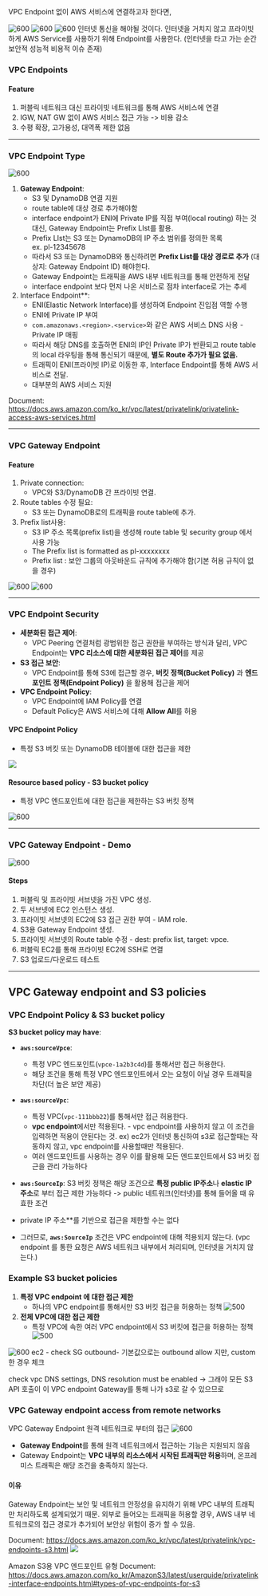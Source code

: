 VPC Endpoint 없이 AWS 서비스에 연결하고자 한다면,

![600](images/Pasted%20image%2020250112203336.png)
![600](images/Pasted%20image%2020250112203412.png)
![600](images/Pasted%20image%2020250112203429.png)
인터넷 통신을 해야될 것이다.
인터넷을 거치지 않고 프라이빗하게 AWS Service를 사용하기 위해 Endpoint를 사용한다. (인터넷을 타고 가는 순간 보안적 성능적 비용적 이슈 존재)  

### VPC Endpoints

#### Feature

1. 퍼블릭 네트워크 대신 프라이빗 네트워크를 통해 AWS 서비스에 연결  
2. IGW, NAT GW 없이 AWS 서비스 접근 가능 -> 비용 감소
3. 수평 확장, 고가용성, 대역폭 제한 없음  

---

### VPC Endpoint Type

![600](images/Pasted%20image%2020250112204041.png)

1. **Gateway Endpoint**:
    - S3 및 DynamoDB 연결 지원
    - route table에 대상 경로 추가해야함
    - interface endpoint가 ENI에 Private IP를 직접 부여(local routing) 하는 것 대신, Gateway Endpoint는 Prefix LIst를 활용.
    - Prefix LIst는 S3 또는 DynamoDB의 IP 주소 범위를 정의한 목록  
      ex. pl-12345678
    - 따라서 S3 또는 DynamoDB와 통신하려면 **Prefix List를 대상 경로로 추가** (대상지: Gateway Endpoint ID) 해야한다.
    - Gateway Endpoint는 트래픽을 AWS 내부 네트워크를 통해 안전하게 전달
    - interface endpoint 보다 먼저 나온 서비스로 점차 interface로 가는 추세  
2. Interface Endpoint**:
    - ENI(Elastic Network Interface)를 생성하여 Endpoint 진입점 역할 수행
    - ENI에 Private IP 부여
    - `com.amazonaws.<region>.<service>`와 같은 AWS 서비스 DNS 사용 - Private IP 매핑
    - 따라서 해당 DNS를 호출하면 ENI의 IP인 Private IP가 반환되고 route table의 local 라우팅을 통해 통신되기 때문에, **별도 Route 추가가 필요 없음.**
    - 트래픽이 ENI(프라이빗 IP)로 이동한 후, Interface Endpoint를 통해 AWS 서비스로 전달.
    - 대부분의 AWS 서비스 지원

Document: https://docs.aws.amazon.com/ko_kr/vpc/latest/privatelink/privatelink-access-aws-services.html

---

### VPC Gateway Endpoint

#### Feature

1. Private connection:
    - VPC와 S3/DynamoDB 간 프라이빗 연결. 
2. Route tables 수정 필요:
    - S3 또는 DynamoDB로의 트래픽을 route table에 추가. 
3. Prefix list사용:
    - S3 IP 주소 목록(prefix list)을 생성해 route table 및 security group 에서 사용 가능 
    - The Prefix list is formatted as pl-xxxxxxxx 
    - Prefix list : 보안 그룹의 아웃바운드 규칙에 추가해야 함(기본 허용 규칙이 없을 경우)

![600](images/Pasted%20image%2020250112210042.png)
![600](images/Pasted%20image%2020250112210129.png)

---

### VPC Endpoint Security

- **세분화된 접근 제어**:
	- VPC Peering 연결처럼 광범위한 접근 권한을 부여하는 방식과 달리, VPC Endpoint는 **VPC 리소스에 대한 세분화된 접근 제어**를 제공
- **S3 접근 보안**:
	- VPC Endpoint를 통해 S3에 접근할 경우, **버킷 정책(Bucket Policy)** 과 **엔드포인트 정책(Endpoint Policy)** 을 활용해 접근을 제어
- **VPC Endpoint Policy**:
	- VPC Endpoint에 IAM Policy를 연결
	- Default Policy은 AWS 서비스에 대해 **Allow All**를 허용

#### VPC Endpoint Policy

- 특정 S3 버킷 또는 DynamoDB 테이블에 대한 접근을 제한

![](images/Pasted%20image%2020250112211008.png)

#### Resource based policy - S3 bucket policy

- 특정 VPC 엔드포인트에 대한 접근을 제한하는 S3 버킷 정책

![600](images/Pasted%20image%2020250112211207.png)


---

### VPC Gateway Endpoint - Demo

![600](images/Pasted%20image%2020250112211435.png)
#### Steps

1. 퍼블릭 및 프라이빗 서브넷을 가진 VPC 생성.
2. 두 서브넷에 EC2 인스턴스 생성.
3. 프라이빗 서브넷의 EC2에 S3 접근 권한 부여 - IAM role. 
4. S3용 Gateway Endpoint 생성. 
5. 프라이빗 서브넷의 Route table 수정 - dest: prefix list, target: vpce. 
6. 퍼블릭 EC2를 통해 프라이빗 EC2에 SSH로 연결  
7. S3 업로드/다운로드 테스트  

---

## VPC Gateway endpoint and S3 policies

### VPC Endpoint Policy & S3 bucket policy

**S3 bucket policy may have**:
- **`aws:sourceVpce`**:
	- 특정 VPC 엔드포인트(`vpce-1a2b3c4d`)를 통해서만 접근 허용한다. 
	- 해당 조건을 통해 특정 VPC 엔드포인트에서 오는 요청이 아닐 경우 트래픽을 차단(더 높은 보안 제공)
- **`aws:sourceVpc`**:
	- 특정 VPC(`vpc-111bbb22`)를 통해서만 접근 허용한다.
	- **vpc endpoint**에서만 적용된다. - vpc endpoint를 사용하지 않고 이 조건을 입력하면 적용이 안된다는 것.
	  ex) ec2가 인터넷 통신하여 s3로 접근할때는 작동하지 않고, vpc endpoint를 사용할때만 적용된다.
	- 여러 엔드포인트를 사용하는 경우 이를 활용해 모든 엔드포인트에서 S3 버킷 접근을 관리 가능하다

- **`aws:SourceIp`**: S3 버킷 정책은 해당 조건으로 **특정 public IP주소**나 **elastic IP 주소**로 부터 접근 제한 가능하다 -> public 네트워크(인터넷)를 통해 들어올 때 유효한 조건
- private IP 주소**를 기반으로 접근을 제한할 수는 없다
- 그러므로, **`aws:SourceIp`** 조건은 VPC endpoint에 대해 적용되지 않는다. 
  (vpc endpoint 를 통한 요청은 AWS 네트워크 내부에서 처리되며, 인터넷을 거치지 않는다.)

### Example S3 bucket policies

1. **특정 VPC endpoint 에 대한 접근 제한**
    - 하나의 VPC endpoint를 통해서만 S3 버킷 접근을 허용하는 정책
      ![500](images/Pasted%20image%2020250119223402.png)
2. **전체 VPC에 대한 접근 제한**
    - 특정 VPC에 속한 여러 VPC endpoint에서 S3 버킷에 접근을 허용하는 정책
      ![500](images/Pasted%20image%2020250119223419.png)

![600](images/Pasted%20image%2020250119223532.png)
ec2 - check SG outbound- 기본값으로는 outbound allow 지만, custom 한 경우 체크

check vpc DNS settings, DNS resolution must be enabled
-> 그래야 모든 S3 API 호출이 이 VPC endpoint Gateway를 통해 나가 s3로 갈 수 있으므로


### **VPC Gateway endpoint access from remote networks**
VPC Gateway Endpoint 원격 네트워크로 부터의 접근
![600](images/Pasted%20image%2020250119223605.png)  
- **Gateway Endpoint**를 통해 원격 네트워크에서 접근하는 기능은 지원되지 않음
- Gateway Endpoint는 **VPC 내부의 리소스에서 시작된 트래픽만 허용**하며, 온프레미스 트래픽은 해당 조건을 충족하지 않는다.

#### 이유
Gateway Endpoint는 보안 및 네트워크 안정성을 유지하기 위해 VPC 내부의 트래픽만 처리하도록 설계되었기 때문.
외부로 들어오는 트래픽을 허용할 경우, AWS 내부 네트워크로의 접근 경로가 추가되어 보안상 위험이 증가 할 수 있음.

Document: https://docs.aws.amazon.com/ko_kr/vpc/latest/privatelink/vpc-endpoints-s3.html
![](images/Pasted%20image%2020250119224927.png)


Amazon S3용 VPC 엔드포인트 유형
Document:
https://docs.aws.amazon.com/ko_kr/AmazonS3/latest/userguide/privatelink-interface-endpoints.html#types-of-vpc-endpoints-for-s3